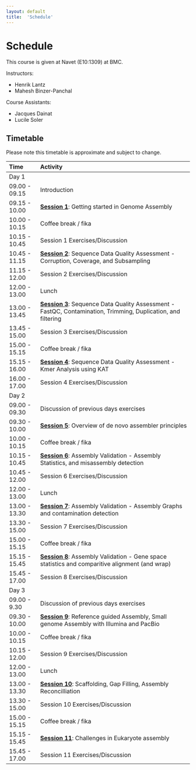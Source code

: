 ```yaml
---
layout: default
title:  'Schedule'
---
```


# Schedule

This course is given at Navet (E10:1309) at BMC.

Instructors:
* Henrik Lantz
* Mahesh Binzer-Panchal

Course Assistants:
* Jacques Dainat
* Lucile Soler

## Timetable

Please note this timetable is approximate and subject to change.

 Time | Activity
:-------------|:----------------
Day 1                 |
09.00 - 09.15         | Introduction
09.15 - 10.00         | [**Session 1**](sessions/session_1): Getting started in Genome Assembly
10.00 - 10.15         | Coffee break / fika
10.15 - 10.45         | Session 1 Exercises/Discussion
10.45 - 11.15         | [**Session 2**](sessions/session_2): Sequence Data Quality Assessment - Corruption, Coverage, and Subsampling
11.15 - 12.00         | Session 2 Exercises/Discussion
12.00 - 13.00         | Lunch
13.00 - 13.45         | [**Session 3**](sessions/session_3): Sequence Data Quality Assessment - FastQC, Contamination, Trimming, Duplication, and filtering
13.45 - 15.00         | Session 3 Exercises/Discussion
15.00 - 15.15         | Coffee break / fika
15.15 - 16.00         | [**Session 4**](sessions/session_4): Sequence Data Quality Assessment - Kmer Analysis using KAT
16.00 - 17.00         | Session 4 Exercises/Discussion
Day 2                 |
09.00 - 09.30         | Discussion of previous days exercises
09.30 - 10.00         | [**Session 5**](sessions/session_5): Overview of de novo assembler principles
10.00 - 10.15         | Coffee break / fika
10.15 - 10.45         | [**Session 6**](sessions/session_6): Assembly Validation - Assembly Statistics, and misassembly detection
10.45 - 12.00         | Session 6 Exercises/Discussion
12.00 - 13.00         | Lunch
13.00 - 13.30         | [**Session 7**](sessions/session_7): Assembly Validation - Assembly Graphs and contamination detection
13.30 - 15.00         | Session 7 Exercises/Discussion 
15.00 - 15.15         | Coffee break / fika
15.15 - 15.45         | [**Session 8**](sessions/session_8): Assembly Validation - Gene space statistics and comparitive alignment (and wrap)
15.45 - 17.00         | Session 8 Exercises/Discussion
Day 3                 |
09.00 - 9.30          | Discussion of previous days exercises
09.30 - 10.00         | [**Session 9**](sessions/session_9): Reference guided Assembly, Small genome Assembly with Illumina and PacBio
10.00 - 10.15         | Coffee break / fika
10.15 - 12.00         | Session 9 Exercises/Discussion
12.00 - 13.00         | Lunch
13.00 - 13.30         | [**Session 10**](sessions/session_10): Scaffolding, Gap Filling, Assembly Reconcilliation
13.30 - 15.00         | Session 10 Exercises/Discussion
15.00 - 15.15         | Coffee break / fika
15.15 - 15.45         | [**Session 11**](sessions/session_11): Challenges in Eukaryote assembly
15.45 - 17.00         | Session 11 Exercises/Discussion

